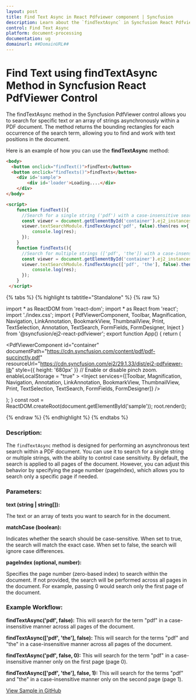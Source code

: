```yaml
---
layout: post
title: Find Text Async in React Pdfviewer component | Syncfusion
description: Learn about the `findTextAsync` in Syncfusion React Pdfviewer component of Syncfusion Essential JS 2 and more.
control: Find Text Async
platform: document-processing
documentation: ug
domainurl: ##DomainURL##
---
```


# Find Text using findTextAsync Method in Syncfusion React PdfViewer Control

The findTextAsync method in the Syncfusion PdfViewer control allows you to search for specific text or an array of strings asynchronously within a PDF document. The method returns the bounding rectangles for each occurrence of the search term, allowing you to find and work with text positions in the document.

Here is an example of how you can use the **findTextAsync** method:

```html
<body>
  <button onclick="findText()">findText</button>
  <button onclick="findTexts()">findTexts</button>
    <div id='sample'>
        <div id='loader'>Loading....</div>
    </div>
</body>

<script>
    function findText(){
      //Search for a single string ('pdf') with a case-insensitive search across all pages
      const viewer = document.getElementById('container').ej2_instances[0];
      viewer.textSearchModule.findTextAsync('pdf', false).then(res =>{
          console.log(res);
      });
    }
    function findTexts(){
      //Search for multiple strings (['pdf', 'the']) with a case-insensitive search across all pages
      const viewer = document.getElementById('container').ej2_instances[0];
      viewer.textSearchModule.findTextAsync(['pdf', 'the'], false).then(res =>{
          console.log(res);
      });
    }
 </script>
```

{% tabs %}
{% highlight ts tabtitle="Standalone" %}
{% raw %}

import * as ReactDOM from 'react-dom';
import * as React from 'react';
import './index.css';
import { PdfViewerComponent, Toolbar, Magnification, Navigation, LinkAnnotation, BookmarkView, ThumbnailView, Print, TextSelection, Annotation, TextSearch, FormFields, FormDesigner, Inject } from '@syncfusion/ej2-react-pdfviewer';
export function App() {
  return (<div>
    <div className='control-section'>
      <PdfViewerComponent
        id="container"
        documentPath="https://cdn.syncfusion.com/content/pdf/pdf-succinctly.pdf"
        resourceUrl="https://cdn.syncfusion.com/ej2/29.1.33/dist/ej2-pdfviewer-lib"
        style={{ height: '680px' }}
        // Enable or disable pinch zoom.
        enableLocalStorage = "true"
      >
        <Inject services={[Toolbar, Magnification, Navigation, Annotation, LinkAnnotation, BookmarkView, ThumbnailView,
          Print, TextSelection, TextSearch, FormFields, FormDesigner]} />
      </PdfViewerComponent>
    </div>
  </div>);
}
const root = ReactDOM.createRoot(document.getElementById('sample'));
root.render(<App />);

{% endraw %}
{% endhighlight %}
{% endtabs %}

### Description:

The `findTextAsync` method is designed for performing an asynchronous text search within a PDF document. You can use it to search for a single string or multiple strings, with the ability to control case sensitivity. By default, the search is applied to all pages of the document. However, you can adjust this behavior by specifying the page number (pageIndex), which allows you to search only a specific page if needed.

### Parameters:

**text (string | string[]):**

The text or an array of texts you want to search for in the document.

**matchCase (boolean):**

Indicates whether the search should be case-sensitive.
When set to true, the search will match the exact case.
When set to false, the search will ignore case differences.

**pageIndex (optional, number):**

Specifies the page number (zero-based index) to search within the document.
If not provided, the search will be performed across all pages in the document.
For example, passing 0 would search only the first page of the document.

### Example Workflow:

**findTextAsync('pdf', false):**
This will search for the term "pdf" in a case-insensitive manner across all pages of the document.

**findTextAsync(['pdf', 'the'], false):**
This will search for the terms "pdf" and "the" in a case-insensitive manner across all pages of the document.

**findTextAsync('pdf', false, 0):**
This will search for the term "pdf" in a case-insensitive manner only on the first page (page 0).

**findTextAsync(['pdf', 'the'], false, 1):**
This will search for the terms "pdf" and "the" in a case-insensitive manner only on the second page (page 1).

[View Sample in GitHub](https://github.com/SyncfusionExamples/react-pdf-viewer-examples/tree/master/How%20to)